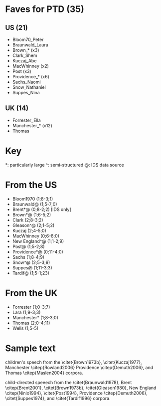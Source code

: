 Faves for PTD (35)
==================

US (21)
-------
* Bloom70_Peter
* Braunwald_Laura
* Brown_* (x3)
* Clark_Shem
* Kuczaj_Abe
* MacWhinney (x2)
* Post (x3)
* Providence_* (x6)
* Sachs_Naomi
* Snow_Nathaniel
* Suppes_Nina

UK (14)
--
* Forrester_Ella
* Manchester_* (x12)
* Thomas

Key
===

*: particularly large
^: semi-structured
@: IDS data source

From the US
===========

* Bloom1970 (1;8-3;1)
* Braunwald@ (1;5-7;0)
* Brent*@ (0;8-2;2) [IDS only]
* Brown*@ (1;6-5;2)
* Clark (2;8-3;2)
* Gleason^@ (2;1-5;2)
* Kuczaj (2;4-5;0)
* MacWhinney (0;6-8;0)
* New England^@ (1;1-2;9)
* Post@ (1;5-2;8) 
* Providence*@ (0;11-4;0)
* Sachs (1;8-4;9)
* Snow^@ (2;5-3;9)
* Suppes@ (1;11-3;3)
* Tardif@ (1;5-1;23)

From the UK
===========

* Forrester (1;0-3;7)
* Lara (1;9-3;3)
* Manchester* (1;8-3;0)
* Thomas (2;0-4;11)
* Wells (1;5-5)

Sample text
==========

children's speech from the 
    \citet{Brown1973b}, 
    \citet{Kuczaj1977}, 
    Manchester \citep{Rowland2006}
    Providence \citep{Demuth2006}, and
    Thomas \citep{Maslen2004} corpora.

child-directed speeech from the
    \citet{Braunwald1978},
    Brent \citep{Brent2001}, 
    \citet{Brown1973b}, 
    \citet{Gleason1980}, 
    New England \citep{Ninio1994}, 
    \citet{Post1994},
    Providence \citep{Demuth2006},
    \citet{Suppes1974}, and 
    \citet{Tardif1996} corpora.
